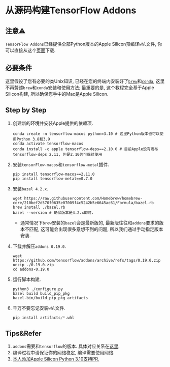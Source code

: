 # 从源码构建TensorFlow Addons

## 注意⚠️

`TensorFlow Addons`已经提供全部Python版本的Apple Silicon预编译`whl`文件, 你可以直接从这个[页面](https://pypi.org/project/tensorflow-addons/)下载.

## 必要条件

这里假设了您有必要的类Unix知识, 已经在您的终端内安装好了[`brew`](https://brew.sh)和[`conda`](https://github.com/conda-forge/miniforge), 这里不再赘述`brew`和`conda`安装和使用方法; 最重要的是, 这个教程完全基于Apple Silicon构建, 所以确保您手中的Mac是Apple Silicon.

## Step by Step

1. 创建新的环境并安装Apple提供的依赖项.

   ```shell
   conda create -n tensorflow-macos python=3.10 # 这里Python版本也可以使用Python 3.8和3.9
   conda activate tensorflow-macos
   conda install -c apple tensorflow-deps==2.10.0 # 目前Apple没有发布tensorflow-deps 2.11, 但是2.10仍可继续使用
   ```

2. 安装`tensorFlow-macos`和`tensorflow-metal`插件.

   ```shell
   pip install tensorflow-macos==2.11.0
   pip install tensorflow-metal==0.7.0
   ```

3. 安装`bazel 4.2.x`.

   ```shell
   wget https://raw.githubusercontent.com/Homebrew/homebrew-core/210bef2d570f0635e07009f4c5242b5e6645ae31/Formula/bazel.rb
   brew install ./bazel.rb
   bazel --version # 确保版本是4.2.x即可.
   ```

   * 通常情况下`brew`安装的`bazel`会是最新版的, 最新版往往和`addons`要求的版本不匹配, 这可能会出现很多意想不到的问题, 所以我们通过手动指定版本安装.

4. 下载并解压`addons 0.19.0`.

   ```shell
   wget https://github.com/tensorflow/addons/archive/refs/tags/0.19.0.zip
   unzip ./0.19.0.zip
   cd addons-0.19.0
   ```

5. 运行脚本构建.

   ```shell
   python3 ./configure.py
   bazel build build_pip_pkg
   bazel-bin/build_pip_pkg artifacts
   ```

6. 千万不要忘记安装`whl`文件.

   ```python
   pip install artifacts/*.whl
   ```

## Tips&Refer

1. `addons`需要和`tensorflow`的版本. 具体对应关系在[这里](https://github.com/tensorflow/addons/blob/a5cd76d341c594f464a5c9be8e572ed5bd3f3b8b/README.md?plain=1#L80).
2. 编译过程中请保证你的网络稳定, 编译需要使用网络.
2. [本人添加Apple Silicon Python 3.10支持PR.](https://github.com/tensorflow/addons/pull/2718)

